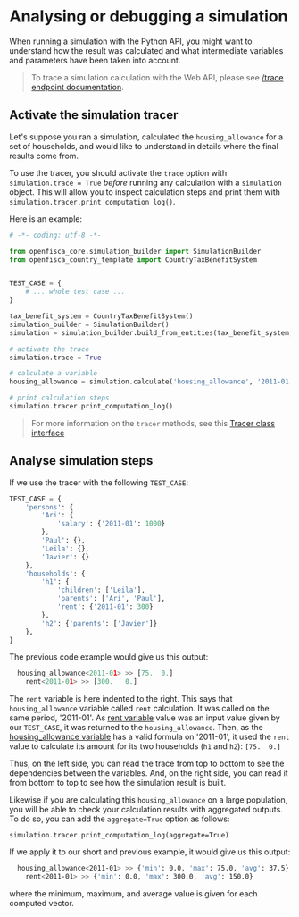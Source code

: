 # Analysing or debugging a simulation

When running a simulation with the Python API, you might want to understand how the result was calculated and what intermediate variables and parameters have been taken into account.

> To trace a simulation calculation with the Web API, please see [/trace endpoint documentation](../openfisca-web-api/trace-simulation.md).


## Activate the simulation tracer

Let's suppose you ran a simulation, calculated the `housing_allowance` for a set of households, and would like to understand in details where the final results come from. 

To use the tracer, you should activate the `trace` option with `simulation.trace = True` _before_ running any calculation with a `simulation` object. This will allow you to inspect calculation steps and print them with `simulation.tracer.print_computation_log()`.

Here is an example:

```python
# -*- coding: utf-8 -*-

from openfisca_core.simulation_builder import SimulationBuilder
from openfisca_country_template import CountryTaxBenefitSystem


TEST_CASE = {
    # ... whole test case ...
}

tax_benefit_system = CountryTaxBenefitSystem()
simulation_builder = SimulationBuilder()
simulation = simulation_builder.build_from_entities(tax_benefit_system, TEST_CASE)

# activate the trace
simulation.trace = True

# calculate a variable
housing_allowance = simulation.calculate('housing_allowance', '2011-01')

# print calculation steps
simulation.tracer.print_computation_log()
```

> For more information on the `tracer` methods, see this [Tracer class interface](../openfisca-python-api/tracer.html)

## Analyse simulation steps

If we use the tracer with the following `TEST_CASE`:

```python
TEST_CASE = {
    'persons': {
        'Ari': {
            'salary': {'2011-01': 1000}
        }, 
        'Paul': {}, 
        'Leila': {}, 
        'Javier': {}
    },
    'households': {
        'h1': {
            'children': ['Leila'], 
            'parents': ['Ari', 'Paul'],
            'rent': {'2011-01': 300}
        },
        'h2': {'parents': ['Javier']}
    },
}
```

The previous code example would give us this output:

```py
  housing_allowance<2011-01> >> [75.  0.]
    rent<2011-01> >> [300.   0.]
```

The `rent` variable is here indented to the right. This says that `housing_allowance` variable called `rent` calculation. It was called on the same period, '2011-01'. As [rent variable](https://demo.openfisca.org/legislation/rent) value was an input value given by our `TEST_CASE`, it was returned to the `housing_allowance`. Then, as the [housing_allowance variable](https://demo.openfisca.org/legislation/housing_allowance) has a valid formula on '2011-01', it used the `rent` value to calculate its amount for its two households (`h1` and `h2`): `[75.  0.]`

Thus, on the left side, you can read the trace from top to bottom to see the dependencies between the variables. And, on the right side, you can read it from bottom to top to see how the simulation result is built.

Likewise if you are calculating this `housing_allowance` on a large population, you will be able to check your calculation results with aggregated outputs. To do so, you can add the `aggregate=True` option as follows:

```
simulation.tracer.print_computation_log(aggregate=True)
```

If we apply it to our short and previous example, it would give us this output:

```sh
  housing_allowance<2011-01> >> {'min': 0.0, 'max': 75.0, 'avg': 37.5}
    rent<2011-01> >> {'min': 0.0, 'max': 300.0, 'avg': 150.0}
```

where the minimum, maximum, and average value is given for each computed vector.
